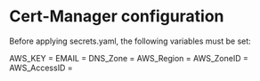 Cert-Manager configuration
==========================

Before applying secrets.yaml, the following variables must be set:

AWS_KEY = 
EMAIL = 
DNS_Zone =
AWS_Region =
AWS_ZoneID =
AWS_AccessID =